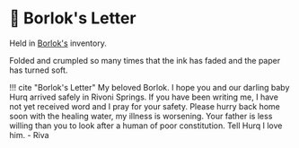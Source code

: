 # 🔐 Borlok's Letter

Held in [Borlok's](../npcs/borlok-orsel.md) inventory.

Folded and crumpled so many times that the ink has faded and the paper has turned soft.

!!! cite "Borlok's Letter"
    My beloved Borlok. I hope you and our darling baby Hurq arrived safely in Rivoni Springs. If you have been writing me, I have not yet received word and I pray for your safety. Please hurry back home soon with the healing water, my illness is worsening. Your father is less willing than you to look after a human of poor constitution. Tell Hurq I love him. - Riva
